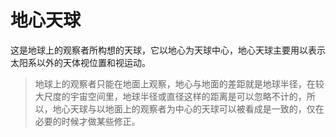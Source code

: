 # 地心天球

这是地球上的观察者所构想的天球，它以地心为天球中心，地心天球主要用以表示太阳系以外的天体视位置和视运动。

> 地球上的观察者只能在地面上观察，地心与地面的差距就是地球半径，在较大尺度的宇宙空间里，地球半径或直径这样的距离是可以忽略不计的，所以，地心天球与以地面上的观察者为中心的天球可以被看成是一致的，仅在必要的时候才做某些修正。